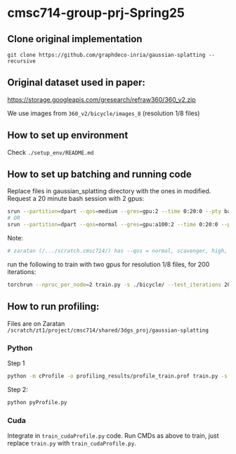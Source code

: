 # cmsc714-group-prj-Spring25
## Clone original implementation
```
git clone https://github.com/graphdeco-inria/gaussian-splatting --recursive
```


## Original dataset used in paper:
https://storage.googleapis.com/gresearch/refraw360/360_v2.zip

We use images from `360_v2/bicycle/images_8` (resolution 1/8 files)

## How to set up environment
Check `./setup_env/README.md`

## How to set up batching and running code
Replace files in gaussian_splatting directory with the ones in modified. Request a 20 minute bash session with 2 gpus:

```bash
srun --partition=dpart --qos=medium --gres=gpu:2 --time 0:20:0 --pty bash
# OR
srun --partition=dpart --qos=normal --gres=gpu:a100:2 --time 0:20:0 --pty bash 
```
Note:
```bash
# zaratan (/.../scratch.cmsc714/) has --qos = normal, scavenger, high, gpu
```
run the following to train with two gpus for resolution 1/8 files, for 200 iterations:

```bash
torchrun --nproc_per_node=2 train.py -s ./bicycle/ --test_iterations 200 --iterations 200 -r 8
```

## How to run profiling:
<!-- Check `./profiling/README.md` -->
Files are on Zaratan `/scratch/zt1/project/cmsc714/shared/3dgs_proj/gaussian-splatting`

### Python
Step 1
```bash
python -m cProfile -o profiling_results/profile_train.prof train.py -s data/bicycle/ --iterations 200
```
Step 2:
```bash
python pyProfile.py
```

### Cuda

Integrate in `train_cudaProfile.py` code. Run CMDs as above to train, just replace `train.py` with `train_cudaProfile.py`.
